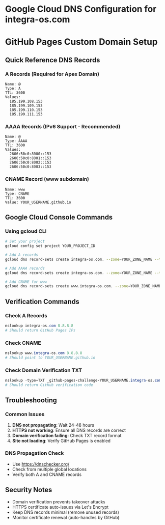 # Google Cloud DNS Configuration for integra-os.com

# GitHub Pages Custom Domain Setup

## Quick Reference DNS Records

### A Records (Required for Apex Domain)

```
Name: @
Type: A
TTL: 3600
Values:
  185.199.108.153
  185.199.109.153
  185.199.110.153
  185.199.111.153
```

### AAAA Records (IPv6 Support - Recommended)

```
Name: @
Type: AAAA
TTL: 3600
Values:
  2606:50c0:8000::153
  2606:50c0:8001::153
  2606:50c0:8002::153
  2606:50c0:8003::153
```

### CNAME Record (www subdomain)

```
Name: www
Type: CNAME
TTL: 3600
Value: YOUR_USERNAME.github.io
```

## Google Cloud Console Commands

### Using gcloud CLI

```bash
# Set your project
gcloud config set project YOUR_PROJECT_ID

# Add A records
gcloud dns record-sets create integra-os.com. --zone=YOUR_ZONE_NAME --type=A --ttl=3600 --rrdatas=185.199.108.153,185.199.109.153,185.199.110.153,185.199.111.153

# Add AAAA records
gcloud dns record-sets create integra-os.com. --zone=YOUR_ZONE_NAME --type=AAAA --ttl=3600 --rrdatas=2606:50c0:8000::153,2606:50c0:8001::153,2606:50c0:8002::153,2606:50c0:8003::153

# Add CNAME for www
gcloud dns record-sets create www.integra-os.com. --zone=YOUR_ZONE_NAME --type=CNAME --ttl=3600 --rrdatas=YOUR_USERNAME.github.io.
```

## Verification Commands

### Check A Records

```powershell
nslookup integra-os.com 8.8.8.8
# Should return GitHub Pages IPs
```

### Check CNAME

```powershell
nslookup www.integra-os.com 8.8.8.8
# Should point to YOUR_USERNAME.github.io
```

### Check Domain Verification TXT

```powershell
nslookup -type=TXT _github-pages-challenge-YOUR_USERNAME.integra-os.com 8.8.8.8
# Should return GitHub verification code
```

## Troubleshooting

### Common Issues

1. **DNS not propagating**: Wait 24-48 hours
2. **HTTPS not working**: Ensure all DNS records are correct
3. **Domain verification failing**: Check TXT record format
4. **Site not loading**: Verify GitHub Pages is enabled

### DNS Propagation Check

- Use <https://dnschecker.org/>
- Check from multiple global locations
- Verify both A and CNAME records

## Security Notes

- Domain verification prevents takeover attacks
- HTTPS certificate auto-issues via Let's Encrypt
- Keep DNS records minimal (remove unused records)
- Monitor certificate renewal (auto-handles by GitHub)
